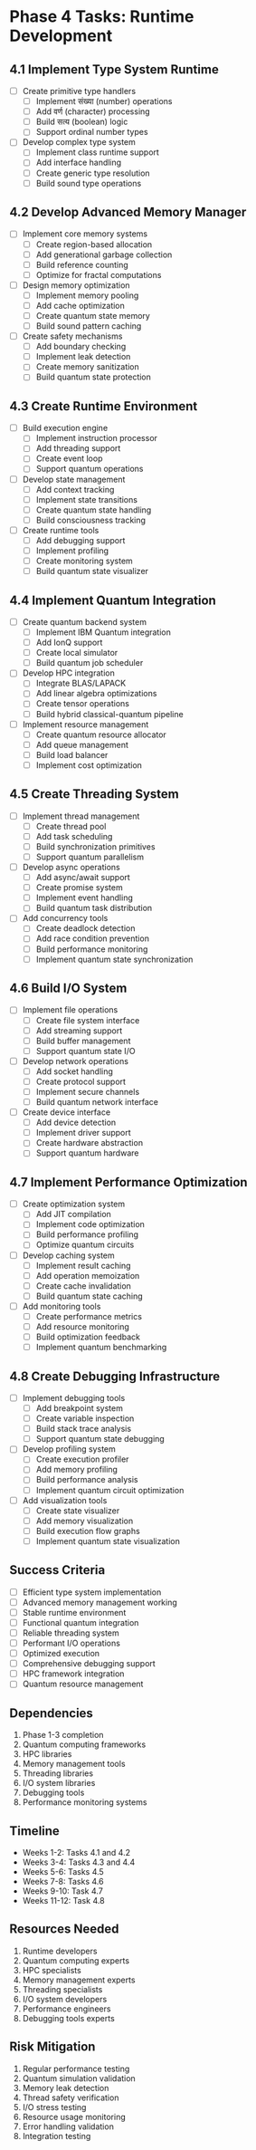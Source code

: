 # Phase 4 Tasks: Runtime Development

## 4.1 Implement Type System Runtime
- [ ] Create primitive type handlers
  - [ ] Implement संख्या (number) operations
  - [ ] Add वर्ण (character) processing
  - [ ] Build सत्य (boolean) logic
  - [ ] Support ordinal number types
- [ ] Develop complex type system
  - [ ] Implement class runtime support
  - [ ] Add interface handling
  - [ ] Create generic type resolution
  - [ ] Build sound type operations

## 4.2 Develop Advanced Memory Manager
- [ ] Implement core memory systems
  - [ ] Create region-based allocation
  - [ ] Add generational garbage collection
  - [ ] Build reference counting
  - [ ] Optimize for fractal computations
- [ ] Design memory optimization
  - [ ] Implement memory pooling
  - [ ] Add cache optimization
  - [ ] Create quantum state memory
  - [ ] Build sound pattern caching
- [ ] Create safety mechanisms
  - [ ] Add boundary checking
  - [ ] Implement leak detection
  - [ ] Create memory sanitization
  - [ ] Build quantum state protection

## 4.3 Create Runtime Environment
- [ ] Build execution engine
  - [ ] Implement instruction processor
  - [ ] Add threading support
  - [ ] Create event loop
  - [ ] Support quantum operations
- [ ] Develop state management
  - [ ] Add context tracking
  - [ ] Implement state transitions
  - [ ] Create quantum state handling
  - [ ] Build consciousness tracking
- [ ] Create runtime tools
  - [ ] Add debugging support
  - [ ] Implement profiling
  - [ ] Create monitoring system
  - [ ] Build quantum state visualizer

## 4.4 Implement Quantum Integration
- [ ] Create quantum backend system
  - [ ] Implement IBM Quantum integration
  - [ ] Add IonQ support
  - [ ] Create local simulator
  - [ ] Build quantum job scheduler
- [ ] Develop HPC integration
  - [ ] Integrate BLAS/LAPACK
  - [ ] Add linear algebra optimizations
  - [ ] Create tensor operations
  - [ ] Build hybrid classical-quantum pipeline
- [ ] Implement resource management
  - [ ] Create quantum resource allocator
  - [ ] Add queue management
  - [ ] Build load balancer
  - [ ] Implement cost optimization

## 4.5 Create Threading System
- [ ] Implement thread management
  - [ ] Create thread pool
  - [ ] Add task scheduling
  - [ ] Build synchronization primitives
  - [ ] Support quantum parallelism
- [ ] Develop async operations
  - [ ] Add async/await support
  - [ ] Create promise system
  - [ ] Implement event handling
  - [ ] Build quantum task distribution
- [ ] Add concurrency tools
  - [ ] Create deadlock detection
  - [ ] Add race condition prevention
  - [ ] Build performance monitoring
  - [ ] Implement quantum state synchronization

## 4.6 Build I/O System
- [ ] Implement file operations
  - [ ] Create file system interface
  - [ ] Add streaming support
  - [ ] Build buffer management
  - [ ] Support quantum state I/O
- [ ] Develop network operations
  - [ ] Add socket handling
  - [ ] Create protocol support
  - [ ] Implement secure channels
  - [ ] Build quantum network interface
- [ ] Create device interface
  - [ ] Add device detection
  - [ ] Implement driver support
  - [ ] Create hardware abstraction
  - [ ] Support quantum hardware

## 4.7 Implement Performance Optimization
- [ ] Create optimization system
  - [ ] Add JIT compilation
  - [ ] Implement code optimization
  - [ ] Build performance profiling
  - [ ] Optimize quantum circuits
- [ ] Develop caching system
  - [ ] Implement result caching
  - [ ] Add operation memoization
  - [ ] Create cache invalidation
  - [ ] Build quantum state caching
- [ ] Add monitoring tools
  - [ ] Create performance metrics
  - [ ] Add resource monitoring
  - [ ] Build optimization feedback
  - [ ] Implement quantum benchmarking

## 4.8 Create Debugging Infrastructure
- [ ] Implement debugging tools
  - [ ] Add breakpoint system
  - [ ] Create variable inspection
  - [ ] Build stack trace analysis
  - [ ] Support quantum state debugging
- [ ] Develop profiling system
  - [ ] Create execution profiler
  - [ ] Add memory profiling
  - [ ] Build performance analysis
  - [ ] Implement quantum circuit optimization
- [ ] Add visualization tools
  - [ ] Create state visualizer
  - [ ] Add memory visualization
  - [ ] Build execution flow graphs
  - [ ] Implement quantum state visualization

## Success Criteria
- [ ] Efficient type system implementation
- [ ] Advanced memory management working
- [ ] Stable runtime environment
- [ ] Functional quantum integration
- [ ] Reliable threading system
- [ ] Performant I/O operations
- [ ] Optimized execution
- [ ] Comprehensive debugging support
- [ ] HPC framework integration
- [ ] Quantum resource management

## Dependencies
1. Phase 1-3 completion
2. Quantum computing frameworks
3. HPC libraries
4. Memory management tools
5. Threading libraries
6. I/O system libraries
7. Debugging tools
8. Performance monitoring systems

## Timeline
- Weeks 1-2: Tasks 4.1 and 4.2
- Weeks 3-4: Tasks 4.3 and 4.4
- Weeks 5-6: Tasks 4.5
- Weeks 7-8: Tasks 4.6
- Weeks 9-10: Task 4.7
- Weeks 11-12: Task 4.8

## Resources Needed
1. Runtime developers
2. Quantum computing experts
3. HPC specialists
4. Memory management experts
5. Threading specialists
6. I/O system developers
7. Performance engineers
8. Debugging tools experts

## Risk Mitigation
1. Regular performance testing
2. Quantum simulation validation
3. Memory leak detection
4. Thread safety verification
5. I/O stress testing
6. Resource usage monitoring
7. Error handling validation
8. Integration testing 